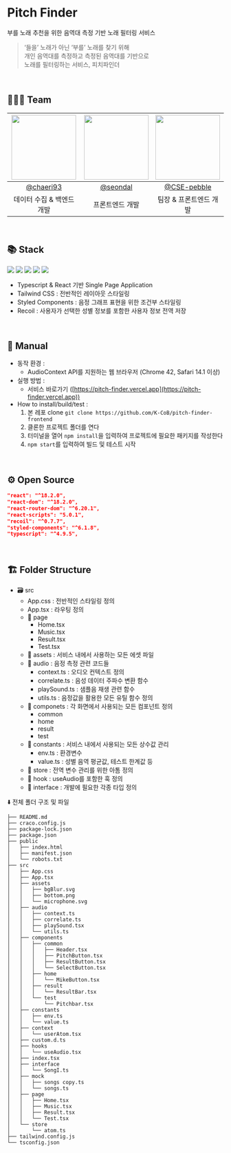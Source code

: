 # Pitch Finder 
부를 노래 추천을 위한 음역대 측정 기반 노래 필터링 서비스

> ‘들을’ 노래가 아닌 ‘부를’ 노래를 찾기 위해 <br/>
> 개인 음역대를 측정하고 측정된 음역대를 기반으로 <br/>
> 노래를 필터링하는 서비스, 피치파인더

<br/>

## 🧑‍🤝‍🧑 Team
|<img src="https://avatars.githubusercontent.com/u/79985974?v=4" width="150" height="150"/>|<img src="https://avatars.githubusercontent.com/u/75469131?v=4" width="150" height="150"/>|<img src="https://avatars.githubusercontent.com/u/89910703?v=4" width="150" height="150"/>|
|:-:|:-:|:-:|
|[@chaeri93](https://github.com/chaeri93)|[@seondal](https://github.com/seondal)|[@CSE-pebble](https://github.com/CSE-pebble)|
|데이터 수집 & 백엔드 개발|프론트엔드 개발|팀장 & 프론트엔드 개발|

<br/>

## 📚 Stack
<img src="https://img.shields.io/badge/React-61DAFB?style=for-the-badge&logo=React&logoColor=black"/> <img src="https://img.shields.io/badge/Typescript-3178C6?style=for-the-badge&logo=Typescript&logoColor=white"/> <img src="https://img.shields.io/badge/Tailwind CSS-06B6D4?style=for-the-badge&logo=Tailwind CSS&logoColor=white"/> <img src="https://img.shields.io/badge/Styled Components-DB7093?style=for-the-badge&logo=Styled Components&logoColor=white"/> <img src="https://img.shields.io/badge/Recoil-3578E5?style=for-the-badge&logo=Recoil&logoColor=white"/>

- Typescript & React 기반 Single Page Application
- Tailwind CSS : 전반적인 레이아웃 스타일링
- Styled Components : 음정 그래프 표현을 위한 조건부 스타일링
- Recoil : 사용자가 선택한 성별 정보를 포함한 사용자 정보 전역 저장

<br/>

## 📰 Manual

- 동작 환경 :
  - AudioContext API를 지원하는 웹 브라우저 (Chrome 42, Safari 14.1 이상)
- 실행 방법 :
  - 서비스 바로가기 ([https://pitch-finder.vercel.app](https://pitch-finder.vercel.app))
- How to install/build/test :
  1. 본 레포 clone `git clone https://github.com/K-CoB/pitch-finder-frontend`
  2. 클론한 프로젝트 폴더를 연다
  3. 터미널을 열어 `npm install`을 입력하여 프로젝트에 필요한 패키지를 작성한다
  4. `npm start`를 입력하여 빌드 및 테스트 시작

<br/>

## ⚙️ Open Source

```json
"react": "^18.2.0",
"react-dom": "^18.2.0",
"react-router-dom": "^6.20.1",
"react-scripts": "5.0.1",
"recoil": "^0.7.7",
"styled-components": "^6.1.8",
"typescript": "^4.9.5",
```

<br/>

## 🏗️ Folder Structure
- 🗃️ src
    - App.css : 전반적인 스타일링 정의
    - App.tsx : 라우팅 정의
    - 📁 page
        - Home.tsx
        - Music.tsx
        - Result.tsx
        - Test.tsx
    - 📁 assets : 서비스 내에서 사용하는 모든 에셋 파일
    - 📁 audio : 음정 측정 관련 코드들
        - context.ts : 오디오 컨텍스트 정의
        - correlate.ts : 음성 데이터 주파수 변환 함수
        - playSound.ts : 샘플음 재생 관련 함수
        - utils.ts : 음정값을 활용한 모든 유틸 함수 정의
    - 📂 componets : 각 화면에서 사용되는 모든 컴포넌트 정의
        - common
        - home
        - result
        - test
    - 📁 constants : 서비스 내에서 사용되는 모든 상수값 관리
        - env.ts : 환경변수
        - value.ts : 성별 음역 평균값, 테스트 한계값 등
    - 📁 store : 전역 변수 관리를 위한 아톰 정의
    - 📁 hook : useAudio를 포함한 훅 정의
    - 📁 interface : 개발에 필요한 각종 타입 정의

⬇️ 전체 폴더 구조 및 파일
```
├── README.md
├── craco.config.js
├── package-lock.json
├── package.json
├── public
│   ├── index.html
│   ├── manifest.json
│   └── robots.txt
├── src
│   ├── App.css
│   ├── App.tsx
│   ├── assets
│   │   ├── bgBlur.svg
│   │   ├── bottom.png
│   │   └── microphone.svg
│   ├── audio
│   │   ├── context.ts
│   │   ├── correlate.ts
│   │   ├── playSound.tsx
│   │   └── utils.ts
│   ├── components
│   │   ├── common
│   │   │   ├── Header.tsx
│   │   │   ├── PitchButton.tsx
│   │   │   ├── ResultButton.tsx
│   │   │   └── SelectButton.tsx
│   │   ├── home
│   │   │   └── MikeButton.tsx
│   │   ├── result
│   │   │   └── ResultBar.tsx
│   │   └── test
│   │       └── Pitchbar.tsx
│   ├── constants
│   │   ├── env.ts
│   │   └── value.ts
│   ├── context
│   │   └── userAtom.tsx
│   ├── custom.d.ts
│   ├── hooks
│   │   └── useAudio.tsx
│   ├── index.tsx
│   ├── interface
│   │   └── SongI.ts
│   ├── mock
│   │   ├── songs copy.ts
│   │   └── songs.ts
│   ├── page
│   │   ├── Home.tsx
│   │   ├── Music.tsx
│   │   ├── Result.tsx
│   │   └── Test.tsx
│   └── store
│       └── atom.ts
├── tailwind.config.js
└── tsconfig.json
```
